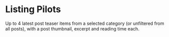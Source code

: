 # Listing Pilots

Up to 4 latest post teaser items from a selected category (or unfiltered from all posts), with a post thumbnail, excerpt and reading time each.
